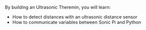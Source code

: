 By building an Ultrasonic Theremin, you will learn:

- How to detect distances with an ultrasonic distance sensor
- How to communicate variables between Sonic Pi and Python
